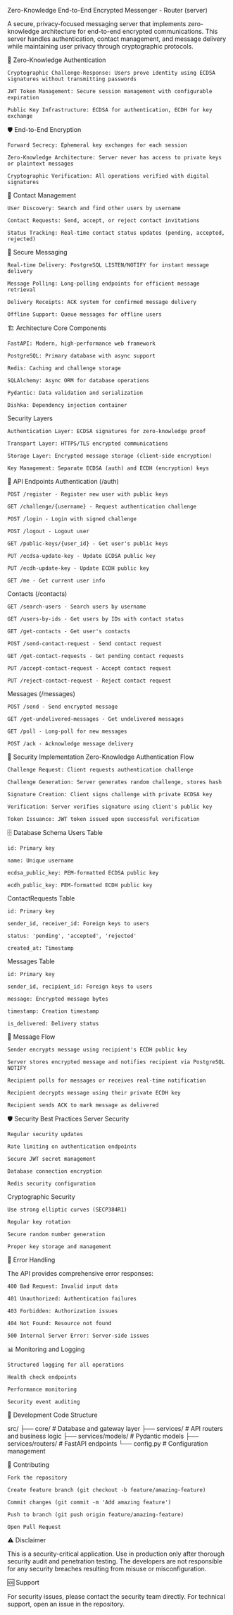Zero-Knowledge End-to-End Encrypted Messenger - Router (server)

A secure, privacy-focused messaging server that implements zero-knowledge architecture for end-to-end encrypted communications. This server handles authentication, contact management, and message delivery while maintaining user privacy through cryptographic protocols.

🔐 Zero-Knowledge Authentication

    Cryptographic Challenge-Response: Users prove identity using ECDSA signatures without transmitting passwords

    JWT Token Management: Secure session management with configurable expiration

    Public Key Infrastructure: ECDSA for authentication, ECDH for key exchange

🛡️ End-to-End Encryption

    Forward Secrecy: Ephemeral key exchanges for each session

    Zero-Knowledge Architecture: Server never has access to private keys or plaintext messages

    Cryptographic Verification: All operations verified with digital signatures

👥 Contact Management

    User Discovery: Search and find other users by username

    Contact Requests: Send, accept, or reject contact invitations

    Status Tracking: Real-time contact status updates (pending, accepted, rejected)

💬 Secure Messaging

    Real-time Delivery: PostgreSQL LISTEN/NOTIFY for instant message delivery

    Message Polling: Long-polling endpoints for efficient message retrieval

    Delivery Receipts: ACK system for confirmed message delivery

    Offline Support: Queue messages for offline users

🏗️ Architecture
Core Components

    FastAPI: Modern, high-performance web framework

    PostgreSQL: Primary database with async support

    Redis: Caching and challenge storage

    SQLAlchemy: Async ORM for database operations

    Pydantic: Data validation and serialization

    Dishka: Dependency injection container

Security Layers

    Authentication Layer: ECDSA signatures for zero-knowledge proof

    Transport Layer: HTTPS/TLS encrypted communications

    Storage Layer: Encrypted message storage (client-side encryption)

    Key Management: Separate ECDSA (auth) and ECDH (encryption) keys

🔧 API Endpoints
Authentication (/auth)

    POST /register - Register new user with public keys

    GET /challenge/{username} - Request authentication challenge

    POST /login - Login with signed challenge

    POST /logout - Logout user

    GET /public-keys/{user_id} - Get user's public keys

    PUT /ecdsa-update-key - Update ECDSA public key

    PUT /ecdh-update-key - Update ECDH public key

    GET /me - Get current user info

Contacts (/contacts)

    GET /search-users - Search users by username

    GET /users-by-ids - Get users by IDs with contact status

    GET /get-contacts - Get user's contacts

    POST /send-contact-request - Send contact request

    GET /get-contact-requests - Get pending contact requests

    PUT /accept-contact-request - Accept contact request

    PUT /reject-contact-request - Reject contact request

Messages (/messages)

    POST /send - Send encrypted message

    GET /get-undelivered-messages - Get undelivered messages

    GET /poll - Long-poll for new messages

    POST /ack - Acknowledge message delivery

🔐 Security Implementation
Zero-Knowledge Authentication Flow

    Challenge Request: Client requests authentication challenge

    Challenge Generation: Server generates random challenge, stores hash

    Signature Creation: Client signs challenge with private ECDSA key

    Verification: Server verifies signature using client's public key

    Token Issuance: JWT token issued upon successful verification

🗄️ Database Schema
Users Table

    id: Primary key

    name: Unique username

    ecdsa_public_key: PEM-formatted ECDSA public key

    ecdh_public_key: PEM-formatted ECDH public key

ContactRequests Table

    id: Primary key

    sender_id, receiver_id: Foreign keys to users

    status: 'pending', 'accepted', 'rejected'

    created_at: Timestamp

Messages Table

    id: Primary key

    sender_id, recipient_id: Foreign keys to users

    message: Encrypted message bytes

    timestamp: Creation timestamp

    is_delivered: Delivery status

🔄 Message Flow

    Sender encrypts message using recipient's ECDH public key

    Server stores encrypted message and notifies recipient via PostgreSQL NOTIFY

    Recipient polls for messages or receives real-time notification

    Recipient decrypts message using their private ECDH key

    Recipient sends ACK to mark message as delivered

🛡️ Security Best Practices
Server Security

    Regular security updates

    Rate limiting on authentication endpoints

    Secure JWT secret management

    Database connection encryption

    Redis security configuration

Cryptographic Security

    Use strong elliptic curves (SECP384R1)

    Regular key rotation

    Secure random number generation

    Proper key storage and management

🚨 Error Handling

The API provides comprehensive error responses:

    400 Bad Request: Invalid input data

    401 Unauthorized: Authentication failures

    403 Forbidden: Authorization issues

    404 Not Found: Resource not found

    500 Internal Server Error: Server-side issues

📊 Monitoring and Logging

    Structured logging for all operations

    Health check endpoints

    Performance monitoring

    Security event auditing

🔧 Development
Code Structure

src/
├── core/          # Database and gateway layer
├── services/      # API routers and business logic
├── services/models/        # Pydantic models
├── services/routers/       # FastAPI endpoints
└── config.py      # Configuration management

🤝 Contributing

    Fork the repository

    Create feature branch (git checkout -b feature/amazing-feature)

    Commit changes (git commit -m 'Add amazing feature')

    Push to branch (git push origin feature/amazing-feature)

    Open Pull Request

⚠️ Disclaimer

This is a security-critical application. Use in production only after thorough security audit and penetration testing. The developers are not responsible for any security breaches resulting from misuse or misconfiguration.

🆘 Support

For security issues, please contact the security team directly. For technical support, open an issue in the repository.

